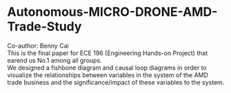 # Autonomous-MICRO-DRONE-AMD-Trade-Study
Co-author: Benny Cai <br/> 
This is the final paper for ECE 196 (Engineering Hands-on Project) that earend us No.1 among all groups. <br/> 
We designed a fishbone diagram and causal loop diagrams in order to visualize the relationships between variables in the system of the AMD trade business and the significance/impact of these variables to the system.
